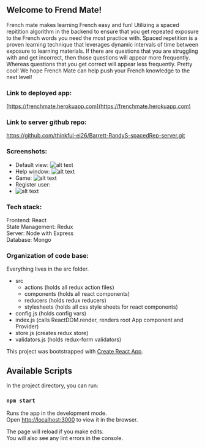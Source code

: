 ## Welcome to Frend Mate!
French mate makes learning French easy and fun! Utilizing a spaced repitition algorithm in the backend to ensure that you get repeated exposure to the French words you need the most practice with. Spaced repetition is a proven learning technique that leverages dynamic intervals of time between exposure to learning materials. If there are questions that you are struggling with and get incorrect, then those questions will appear more frequently. Whereas questions that you get correct will appear less frequently. Pretty cool! We hope French Mate can help push your French knowledge to the next level!

### Link to deployed app: 
[https://frenchmate.herokuapp.com](https://frenchmate.herokuapp.com)

### Link to server github repo:
https://github.com/thinkful-ei26/Barrett-RandyS-spacedRep-server.git


### Screenshots:

- Default view:
![alt text](https://i.imgur.com/zDIMmud.png)
- Help window:
![alt text](https://i.imgur.com/VG9VARM.png)
- Game:
![alt text](https://i.imgur.com/rbdKO0H.png)
- Register user:
- ![alt text](https://i.imgur.com/f5bhi4e.png)

### Tech stack:

Frontend: React<br>
State Management: Redux<br>
Server: Node with Express<br>
Database: Mongo

### Organization of code base:
Everything lives in the src folder.<br>
- src
  - actions (holds all redux action files)
  - components (holds all react components)
  - reducers (holds redux reducers)
  - stylesheets (holds all css style sheets for react components)
 - config.js (holds config vars)
 - index.js (calls ReactDOM.render, renders root App component and Provider)
 - store.js (creates redux store)
 - validators.js (holds redux-form validators)




This project was bootstrapped with [Create React App](https://github.com/facebook/create-react-app).

## Available Scripts

In the project directory, you can run:

### `npm start`

Runs the app in the development mode.<br>
Open [http://localhost:3000](http://localhost:3000) to view it in the browser.

The page will reload if you make edits.<br>
You will also see any lint errors in the console.
